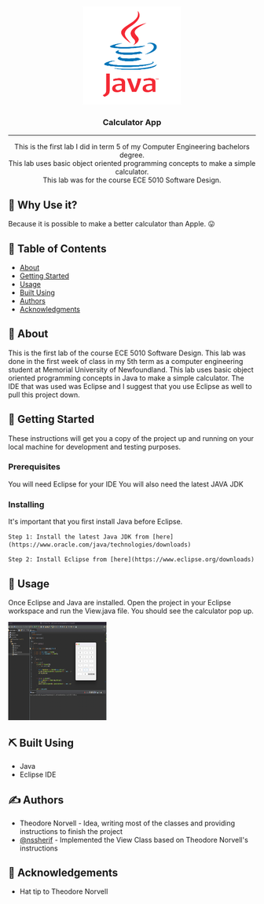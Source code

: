 <p align="center">
  <a href="" rel="noopener">
 <img width=200px height=200px src="docs/assets/java-logo.png" alt="Project logo"></a>
</p>

<h3 align="center">Calculator App</h3>

---

<p align="center"> This is the first lab I did in term 5 of my Computer Engineering bachelors degree.
    <br> This lab uses basic object oriented programming concepts to make a simple calculator. 
    <br> This lab was for the course ECE 5010 Software Design. 
</p>

## :thinking: Why Use it? 

Because it is possible to make a better calculator than Apple. :stuck_out_tongue:

## 📝 Table of Contents

- [About](#about)
- [Getting Started](#getting_started)
- [Usage](#usage)
- [Built Using](#built_using)
- [Authors](#authors)
- [Acknowledgments](#acknowledgement)

## 🧐 About <a name = "about"></a>

This is the first lab of the course ECE 5010 Software Design. This lab was done in the first week of class in my 5th term as a computer engineering student at Memorial University of Newfoundland. This lab uses basic object oriented programming concepts in Java to make a simple calculator. The IDE that was used was Eclipse and I suggest that you use Eclipse as well to pull this project down. 

## 🏁 Getting Started <a name = "getting_started"></a>

These instructions will get you a copy of the project up and running on your local machine for development and testing purposes.

### Prerequisites

You will need Eclipse for your IDE
You will also need the latest JAVA JDK

### Installing

It's important that you first install Java before Eclipse.  

```
Step 1: Install the latest Java JDK from [here](https://www.oracle.com/java/technologies/downloads)
```

```
Step 2: Install Eclipse from [here](https://www.eclipse.org/downloads)
```

## 🎈 Usage <a name="usage"></a>

Once Eclipse and Java are installed. Open the project in your Eclipse workspace and run the View.java file. You should see the calculator pop up.  

<img width=200px height=200px src="docs/assets/calc-img.png" alt="Calculator image"></a>


## ⛏️ Built Using <a name = "built_using"></a>

- Java
- Eclipse IDE

## ✍️ Authors <a name = "authors"></a>

- Theodore Norvell - Idea, writing most of the classes and providing instructions to finish the project
- [@nssherif](https://github.com/nssherif) - Implemented the View Class based on Theodore Norvell's instructions

## 🎉 Acknowledgements <a name = "acknowledgement"></a>

- Hat tip to Theodore Norvell
